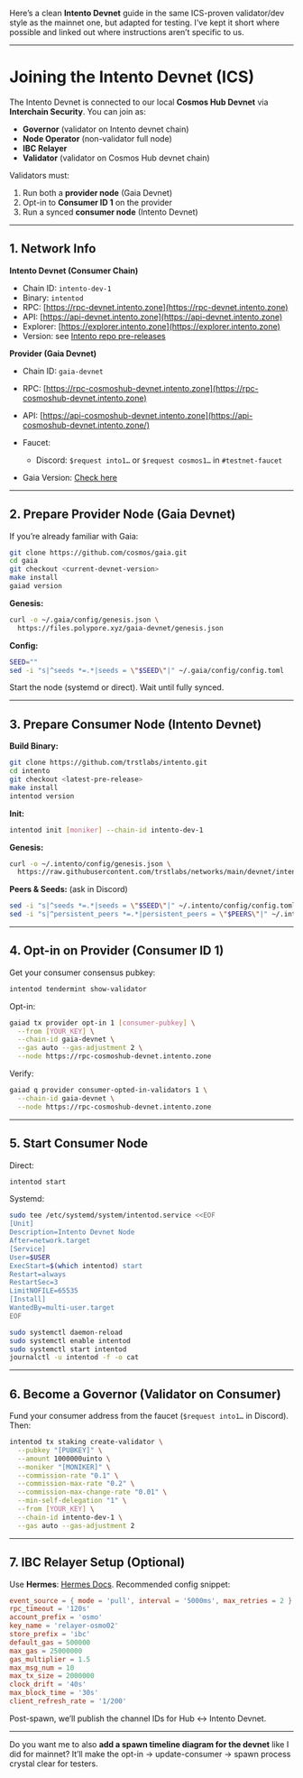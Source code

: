 Here’s a clean **Intento Devnet** guide in the same ICS-proven validator/dev style as the mainnet one, but adapted for testing.
I’ve kept it short where possible and linked out where instructions aren’t specific to us.

---

# **Joining the Intento Devnet (ICS)**

The Intento Devnet is connected to our local **Cosmos Hub Devnet** via **Interchain Security**.
You can join as:

* **Governor** (validator on Intento devnet chain)
* **Node Operator** (non-validator full node)
* **IBC Relayer**
* **Validator** (validator on Cosmos Hub devnet chain)

Validators must:

1. Run both a **provider node** (Gaia Devnet)
2. Opt-in to **Consumer ID 1** on the provider
3. Run a synced **consumer node** (Intento Devnet)

---

## **1. Network Info**

**Intento Devnet (Consumer Chain)**

* Chain ID: `intento-dev-1`
* Binary: `intentod`
* RPC: [https://rpc-devnet.intento.zone](https://rpc-devnet.intento.zone)
* API: [https://api-devnet.intento.zone](https://api-devnet.intento.zone)
* Explorer: [https://explorer.intento.zone](https://explorer.intento.zone)
* Version: see [Intento repo pre-releases](https://github.com/trstlabs/intento)

**Provider (Gaia Devnet)**

* Chain ID: `gaia-devnet`
* RPC: [https://rpc-cosmoshub-devnet.intento.zone](https://rpc-cosmoshub-devnet.intento.zone)
* API: [https://api-cosmoshub-devnet.intento.zone](https://api-cosmoshub-devnet.intento.zone/)
* Faucet:

  * Discord: `$request into1…` or `$request cosmos1…` in `#testnet-faucet`
* Gaia Version: [Check here](https://github.com/trstlabs/intento/blob/main/dockernet/dockerfiles/Dockerfile.gaia)
---

## **2. Prepare Provider Node (Gaia Devnet)**

If you’re already familiar with Gaia:

```bash
git clone https://github.com/cosmos/gaia.git
cd gaia
git checkout <current-devnet-version>
make install
gaiad version
```

**Genesis:**

```bash
curl -o ~/.gaia/config/genesis.json \
  https://files.polypore.xyz/gaia-devnet/genesis.json
```

**Config:**

```bash
SEED=""
sed -i "s|^seeds *=.*|seeds = \"$SEED\"|" ~/.gaia/config/config.toml
```

Start the node (systemd or direct). Wait until fully synced.

---

## **3. Prepare Consumer Node (Intento Devnet)**

**Build Binary:**

```bash
git clone https://github.com/trstlabs/intento.git
cd intento
git checkout <latest-pre-release>
make install
intentod version
```

**Init:**

```bash
intentod init [moniker] --chain-id intento-dev-1
```

**Genesis:**

```bash
curl -o ~/.intento/config/genesis.json \
  https://raw.githubusercontent.com/trstlabs/networks/main/devnet/intento-dev-1/genesis.json
```

**Peers & Seeds:** (ask in Discord)

```bash
sed -i "s|^seeds *=.*|seeds = \"$SEED\"|" ~/.intento/config/config.toml
sed -i "s|^persistent_peers *=.*|persistent_peers = \"$PEERS\"|" ~/.intento/config/config.toml
```

---

## **4. Opt-in on Provider (Consumer ID 1)**

Get your consumer consensus pubkey:

```bash
intentod tendermint show-validator
```

Opt-in:

```bash
gaiad tx provider opt-in 1 [consumer-pubkey] \
  --from [YOUR_KEY] \
  --chain-id gaia-devnet \
  --gas auto --gas-adjustment 2 \
  --node https://rpc-cosmoshub-devnet.intento.zone
```

Verify:

```bash
gaiad q provider consumer-opted-in-validators 1 \
  --chain-id gaia-devnet \
  --node https://rpc-cosmoshub-devnet.intento.zone
```

---

## **5. Start Consumer Node**

Direct:

```bash
intentod start
```

Systemd:

```bash
sudo tee /etc/systemd/system/intentod.service <<EOF
[Unit]
Description=Intento Devnet Node
After=network.target
[Service]
User=$USER
ExecStart=$(which intentod) start
Restart=always
RestartSec=3
LimitNOFILE=65535
[Install]
WantedBy=multi-user.target
EOF

sudo systemctl daemon-reload
sudo systemctl enable intentod
sudo systemctl start intentod
journalctl -u intentod -f -o cat
```

---

## **6. Become a Governor (Validator on Consumer)**

Fund your consumer address from the faucet (`$request into1…` in Discord).
Then:

```bash
intentod tx staking create-validator \
  --pubkey "[PUBKEY]" \
  --amount 1000000uinto \
  --moniker "[MONIKER]" \
  --commission-rate "0.1" \
  --commission-max-rate "0.2" \
  --commission-max-change-rate "0.01" \
  --min-self-delegation "1" \
  --from [YOUR_KEY] \
  --chain-id intento-dev-1 \
  --gas auto --gas-adjustment 2
```

---

## **7. IBC Relayer Setup (Optional)**

Use **Hermes**: [Hermes Docs](https://hermes.informal.systems/).
Recommended config snippet:

```toml
event_source = { mode = 'pull', interval = '5000ms', max_retries = 2 }
rpc_timeout = '120s'
account_prefix = 'osmo'
key_name = 'relayer-osmo02'
store_prefix = 'ibc'
default_gas = 500000
max_gas = 25000000
gas_multiplier = 1.5
max_msg_num = 10
max_tx_size = 2000000
clock_drift = '40s'
max_block_time = '30s'
client_refresh_rate = '1/200'
```

Post-spawn, we’ll publish the channel IDs for Hub ↔ Intento Devnet.

---

Do you want me to also **add a spawn timeline diagram for the devnet** like I did for mainnet? It’ll make the opt-in → update-consumer → spawn process crystal clear for testers.
